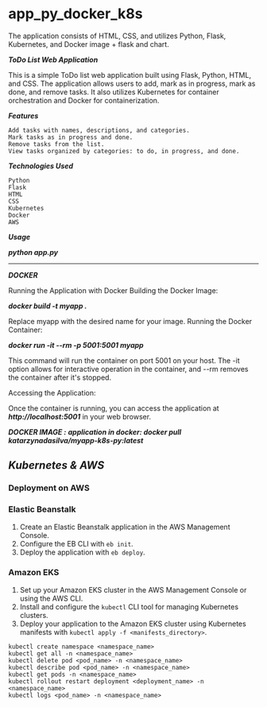 # app_py_docker_k8s
The application consists of HTML, CSS, and utilizes Python, Flask, Kubernetes, and Docker image + flask and chart.


***ToDo List Web Application***

This is a simple ToDo list web application built using Flask, Python, HTML, and CSS. The application allows users to add, mark as in progress, mark as done, and remove tasks. It also utilizes Kubernetes for container orchestration and Docker for containerization.

***Features***

    Add tasks with names, descriptions, and categories.
    Mark tasks as in progress and done.
    Remove tasks from the list.
    View tasks organized by categories: to do, in progress, and done.

***Technologies Used***

    Python
    Flask
    HTML
    CSS
    Kubernetes
    Docker
    AWS

***Usage***

***python app.py***

*********************

***DOCKER***

Running the Application with Docker
Building the Docker Image:

***docker build -t myapp .***

Replace myapp with the desired name for your image.
Running the Docker Container:

***docker run -it --rm -p 5001:5001 myapp***

This command will run the container on port 5001 on your host. The -it option allows for interactive operation in the container, and --rm removes the container after it's stopped.

Accessing the Application:

Once the container is running, you can access the application at ***http://localhost:5001*** in your web browser.

***DOCKER IMAGE :***
***application in docker: docker pull katarzynadasilva/myapp-k8s-py:latest***

## ***Kubernetes & AWS***

### Deployment on AWS

### Elastic Beanstalk

1. Create an Elastic Beanstalk application in the AWS Management Console.
2. Configure the EB CLI with `eb init`.
3. Deploy the application with `eb deploy`.

### Amazon EKS

1. Set up your Amazon EKS cluster in the AWS Management Console or using the AWS CLI.
2. Install and configure the `kubectl` CLI tool for managing Kubernetes clusters.
3. Deploy your application to the Amazon EKS cluster using Kubernetes manifests with `kubectl apply -f <manifests_directory>`.

```
kubectl create namespace <namespace_name>
kubectl get all -n <namespace_name>
kubectl delete pod <pod_name> -n <namespace_name>
kubectl describe pod <pod_name> -n <namespace_name>
kubectl get pods -n <namespace_name>
kubectl rollout restart deployment <deployment_name> -n <namespace_name>
kubectl logs <pod_name> -n <namespace_name>
```
